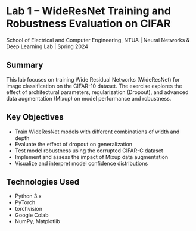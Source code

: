 # Lab 1 – WideResNet Training and Robustness Evaluation on CIFAR  
School of Electrical and Computer Engineering, NTUA | Neural Networks & Deep Learning Lab | Spring 2024

## Summary

This lab focuses on training Wide Residual Networks (WideResNet) for image classification on the CIFAR-10 dataset. The exercise explores the effect of architectural parameters, regularization (Dropout), and advanced data augmentation (Mixup) on model performance and robustness.

## Key Objectives

- Train WideResNet models with different combinations of width and depth
- Evaluate the effect of dropout on generalization
- Test model robustness using the corrupted CIFAR-C dataset
- Implement and assess the impact of Mixup data augmentation
- Visualize and interpret model confidence distributions

## Technologies Used

- Python 3.x
- PyTorch
- torchvision
- Google Colab
- NumPy, Matplotlib
